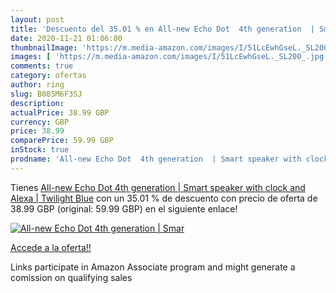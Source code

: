 ```yaml
---
layout: post
title: 'Descuento del 35.01 % en All-new Echo Dot  4th generation  | Smar'
date: 2020-11-21 01:06:00
thumbnailImage: 'https://m.media-amazon.com/images/I/51LcEwhGseL._SL200_.jpg'
images: [ 'https://m.media-amazon.com/images/I/51LcEwhGseL._SL200_.jpg' ]
comments: true
category: ofertas
author: ring
slug: B085M6F3SJ
description:
actualPrice: 38.99 GBP
currency: GBP
price: 38.99
comparePrice: 59.99 GBP
inStock: true
prodname: 'All-new Echo Dot  4th generation  | Smart speaker with clock and Alexa | Twilight Blue'
---
```


Tienes [All-new Echo Dot  4th generation  | Smart speaker with clock and Alexa | Twilight Blue](https://www.amazon.co.uk/dp/B085M6F3SJ/?tag=tolees0a-21) con un 35.01 % de descuento con precio de oferta de 38.99 GBP (original: 59.99 GBP) en el siguiente enlace!

[![All-new Echo Dot  4th generation  | Smar](https://m.media-amazon.com/images/I/51LcEwhGseL._SL200_.jpg)](https://www.amazon.co.uk/dp/B085M6F3SJ/?tag=tolees0a-21)

[Accede a la oferta!!](https://www.amazon.co.uk/dp/B085M6F3SJ/?tag=tolees0a-21)

Links participate in Amazon Associate program and might generate a comission on qualifying sales


